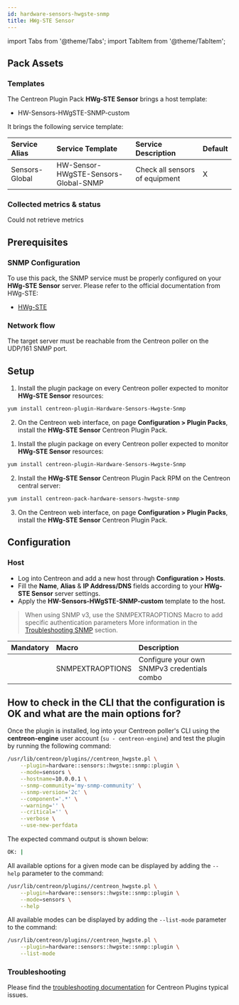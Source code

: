 ```yaml
---
id: hardware-sensors-hwgste-snmp
title: HWg-STE Sensor
---
```

import Tabs from '@theme/Tabs';
import TabItem from '@theme/TabItem';


## Pack Assets

### Templates

The Centreon Plugin Pack **HWg-STE Sensor** brings a host template:

* HW-Sensors-HWgSTE-SNMP-custom

It brings the following service template:

| Service Alias  | Service Template                     | Service Description            | Default |
|:---------------|:-------------------------------------|:-------------------------------|:--------|
| Sensors-Global | HW-Sensor-HWgSTE-Sensors-Global-SNMP | Check all sensors of equipment | X       |

### Collected metrics & status

<Tabs groupId="sync">
<TabItem value="Sensors-Global" label="Sensors-Global">

Could not retrieve metrics

</TabItem>
</Tabs>

## Prerequisites

### SNMP Configuration

To use this pack, the SNMP service must be properly configured on your **HWg-STE Sensor**
server. Please refer to the official documentation from HWg-STE:
* [HWg-STE](https://www.hw-group.com/revision-overview/manuals)

### Network flow

The target server must be reachable from the Centreon poller on the UDP/161
SNMP port.

## Setup

<Tabs groupId="sync">
<TabItem value="Online License" label="Online License">

1. Install the plugin package on every Centreon poller expected to monitor **HWg-STE Sensor** resources:

```bash
yum install centreon-plugin-Hardware-Sensors-Hwgste-Snmp
```

2. On the Centreon web interface, on page **Configuration > Plugin Packs**, install the **HWg-STE Sensor** Centreon Plugin Pack.

</TabItem>
<TabItem value="Offline License" label="Offline License">

1. Install the plugin package on every Centreon poller expected to monitor **HWg-STE Sensor** resources:

```bash
yum install centreon-plugin-Hardware-Sensors-Hwgste-Snmp
```

2. Install the **HWg-STE Sensor** Centreon Plugin Pack RPM on the Centreon central server:

```bash
yum install centreon-pack-hardware-sensors-hwgste-snmp
```

3. On the Centreon web interface, on page **Configuration > Plugin Packs**, install the **HWg-STE Sensor** Centreon Plugin Pack.

</TabItem>
</Tabs>

## Configuration

### Host

* Log into Centreon and add a new host through **Configuration > Hosts**.
* Fill the **Name**, **Alias** & **IP Address/DNS** fields according to your **HWg-STE Sensor** server settings.
* Apply the **HW-Sensors-HWgSTE-SNMP-custom** template to the host.

> When using SNMP v3, use the SNMPEXTRAOPTIONS Macro to add specific authentication parameters 
> More information in the [Troubleshooting SNMP](../getting-started/how-to-guides/troubleshooting-plugins.md#snmpv3-options-mapping) section.

| Mandatory   | Macro            | Description                                  |
|:------------|:-----------------|:---------------------------------------------|
|             | SNMPEXTRAOPTIONS | Configure your own SNMPv3 credentials combo  |

## How to check in the CLI that the configuration is OK and what are the main options for?

Once the plugin is installed, log into your Centreon poller's CLI using the
**centreon-engine** user account (`su - centreon-engine`) and test the plugin by
running the following command:

```bash
/usr/lib/centreon/plugins//centreon_hwgste.pl \
    --plugin=hardware::sensors::hwgste::snmp::plugin \
    --mode=sensors \
    --hostname=10.0.0.1 \
    --snmp-community='my-snmp-community' \
    --snmp-version='2c' \
    --component='.*' \
    --warning='' \
    --critical='' \
    --verbose \
    --use-new-perfdata
```

The expected command output is shown below:

```bash
OK: | 
```

All available options for a given mode can be displayed by adding the
`--help` parameter to the command:

```bash
/usr/lib/centreon/plugins//centreon_hwgste.pl \
    --plugin=hardware::sensors::hwgste::snmp::plugin \
    --mode=sensors \
    --help
```

All available modes can be displayed by adding the `--list-mode` parameter to
the command:

```bash
/usr/lib/centreon/plugins//centreon_hwgste.pl \
    --plugin=hardware::sensors::hwgste::snmp::plugin \
    --list-mode
```

### Troubleshooting

Please find the [troubleshooting documentation](../getting-started/how-to-guides/troubleshooting-plugins.md)
for Centreon Plugins typical issues.